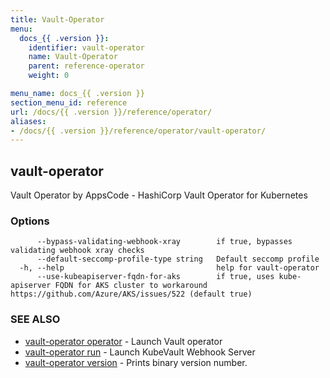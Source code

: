 ```yaml
---
title: Vault-Operator
menu:
  docs_{{ .version }}:
    identifier: vault-operator
    name: Vault-Operator
    parent: reference-operator
    weight: 0

menu_name: docs_{{ .version }}
section_menu_id: reference
url: /docs/{{ .version }}/reference/operator/
aliases:
- /docs/{{ .version }}/reference/operator/vault-operator/
---
```

## vault-operator

Vault Operator by AppsCode - HashiCorp Vault Operator for Kubernetes

### Options

```
      --bypass-validating-webhook-xray        if true, bypasses validating webhook xray checks
      --default-seccomp-profile-type string   Default seccomp profile
  -h, --help                                  help for vault-operator
      --use-kubeapiserver-fqdn-for-aks        if true, uses kube-apiserver FQDN for AKS cluster to workaround https://github.com/Azure/AKS/issues/522 (default true)
```

### SEE ALSO

* [vault-operator operator](/docs/reference/operator/vault-operator_operator.md)	 - Launch Vault operator
* [vault-operator run](/docs/reference/operator/vault-operator_run.md)	 - Launch KubeVault Webhook Server
* [vault-operator version](/docs/reference/operator/vault-operator_version.md)	 - Prints binary version number.

